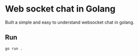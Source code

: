 # Web socket chat in Golang

Built a simple and easy to understand websocket chat in golang.

## Run

```bash
go run .
```

